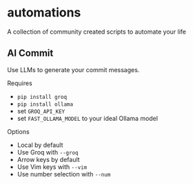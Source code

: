 # automations

A collection of community created scripts to automate your life

## AI Commit

Use LLMs to generate your commit messages.

Requires

- `pip install groq`
- `pip install ollama`
- set `GROQ_API_KEY`
- set `FAST_OLLAMA_MODEL` to your ideal Ollama model

Options

- Local by default
- Use Groq with `--groq`
- Arrow keys by default
- Use Vim keys with `--vim`
- Use number selection with `--num`
